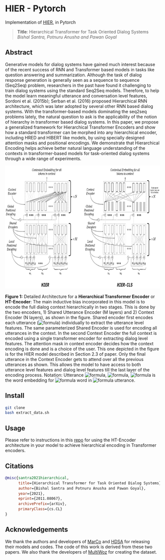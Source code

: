 # HIER - Pytorch

Implementation of <a href="https://arxiv.org/abs/2011.08067">HIER</a>, in Pytorch

> **Title**: Hierarchical Transformer for Task Oriented Dialog Systems
> *Bishal Santra, Potnuru Anusha and Pawan Goyal*

## Abstract

Generative models for dialog systems have gained much interest because of the recent success of RNN and Transformer based models in tasks like question answering and summarization. Although the task of dialog response generation is generally seen as a sequence to sequence (Seq2Seq) problem, researchers in the past have found it challenging to train dialog systems using the standard Seq2Seq models. Therefore, to help the model learn meaningful utterance and conversation level features, Sordoni et al. (2015b); Serban et al. (2016) proposed Hierarchical RNN architecture, which was later adopted by several other RNN based dialog systems. With the transformer-based models dominating the seq2seq problems lately, the natural question to ask is the applicability of the notion of hierarchy in transformer based dialog systems. In this paper, we propose a generalized framework for Hierarchical Transformer Encoders and show how a standard transformer can be morphed into any hierarchical encoder, including HRED and HIBERT like models, by using specially designed attention masks and positional encodings. We demonstrate that Hierarchical Encoding helps achieve better natural language understanding of the contexts in transformer-based models for task-oriented dialog systems through a wide range of experiments.


<img src="./HIER_Encoder-combined.png" height="400px"></img>

**Figure 1:** Detailed Architecture for a **Hierarchical Transformer Encoder** or **HT-Encoder**: The main inductive bias incorporated in this model is to encode the full dialog context hierarchically in two stages. This is done by the two encoders, 1) Shared Utterance Encoder (M layers) and 2) Context Encoder (N layers), as shown in the figure. Shared encoder first encodes each utterance (![formula](https://render.githubusercontent.com/render/math?math=u_1,%20u_2,%20\dots,%20u_t)) individually to extract the utterance level features. The same parameterized Shared Encoder is used for encoding all utterances in the context. In the second Context Encoder the full context is encoded using a single transformer encoder for extracting dialog level features. The attention mask in context encoder decides how the context encoding is done and is a choice of the user. This one depicted in the figure is for the HIER model described in Section 2.3 of paper. Only the final utterance in the Context Encoder gets to attend over all the previous utterances as shown. This allows the model to have access to both utterance level features and dialog level features till the last layer of the encoding process. Notation: Utterance ![formula](https://render.githubusercontent.com/render/math?math=i), ![formula](https://render.githubusercontent.com/render/math?math=u_i%20=%20[w_{i1},%20\dots,%20w_{i|u_i|}]), ![formula](https://render.githubusercontent.com/render/math?math=w_{ij}) is the word embedding for ![formula](https://render.githubusercontent.com/render/math?math=j^{th}) word in ![formula](https://render.githubusercontent.com/render/math?math=i^{th}) utterance.

## Install

```bash
git clone 
bash extract_data.sh
```

## Usage

Please refer to instructions in this [repo](https://github.com/bsantraigi/hier-transformer-pytorch) for using the HT-Encoder architecture in your model to achieve hierarchical encoding in Transformer encoders.

## Citations

```bibtex
@misc{santra2021hierarchical,
      title={Hierarchical Transformer for Task Oriented Dialog Systems}, 
      author={Bishal Santra and Potnuru Anusha and Pawan Goyal},
      year={2021},
      eprint={2011.08067},
      archivePrefix={arXiv},
      primaryClass={cs.CL}
}
```

## Acknowledgements

We thank the authors and developers of [MarCo](https://github.com/InitialBug/MarCo-Dialog) and [HDSA](https://github.com/wenhuchen/HDSA-Dialog) for releasing their models and codes. The code of this work is derived from these two papers. We also thank the developers of [MultiWoz](https://github.com/budzianowski/multiwoz) for creating the dataset.
